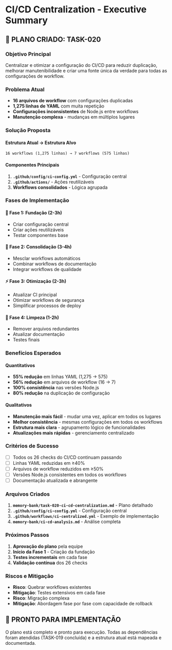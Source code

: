 # CI/CD Centralization - Executive Summary

## 🎯 **PLANO CRIADO: TASK-020**

### **Objetivo Principal**
Centralizar e otimizar a configuração do CI/CD para reduzir duplicação, melhorar manutenibilidade e criar uma fonte única da verdade para todas as configurações de workflow.

### **Problema Atual**
- **16 arquivos de workflow** com configurações duplicadas
- **1,275 linhas de YAML** com muita repetição
- **Configurações inconsistentes** de Node.js entre workflows
- **Manutenção complexa** - mudanças em múltiplos lugares

### **Solução Proposta**

#### **Estrutura Atual → Estrutura Alvo**
```
16 workflows (1,275 linhas) → 7 workflows (575 linhas)
```

#### **Componentes Principais**
1. **`.github/config/ci-config.yml`** - Configuração central
2. **`.github/actions/`** - Ações reutilizáveis
3. **Workflows consolidados** - Lógica agrupada

### **Fases de Implementação**

#### **🔧 Fase 1: Fundação (2-3h)**
- Criar configuração central
- Criar ações reutilizáveis
- Testar componentes base

#### **🔄 Fase 2: Consolidação (3-4h)**
- Mesclar workflows automáticos
- Combinar workflows de documentação
- Integrar workflows de qualidade

#### **⚡ Fase 3: Otimização (2-3h)**
- Atualizar CI principal
- Otimizar workflows de segurança
- Simplificar processos de deploy

#### **🧹 Fase 4: Limpeza (1-2h)**
- Remover arquivos redundantes
- Atualizar documentação
- Testes finais

### **Benefícios Esperados**

#### **Quantitativos**
- **55% redução** em linhas YAML (1,275 → 575)
- **56% redução** em arquivos de workflow (16 → 7)
- **100% consistência** nas versões Node.js
- **80% redução** na duplicação de configuração

#### **Qualitativos**
- **Manutenção mais fácil** - mudar uma vez, aplicar em todos os lugares
- **Melhor consistência** - mesmas configurações em todos os workflows
- **Estrutura mais clara** - agrupamento lógico de funcionalidades
- **Atualizações mais rápidas** - gerenciamento centralizado

### **Critérios de Sucesso**
- [ ] Todos os 26 checks do CI/CD continuam passando
- [ ] Linhas YAML reduzidas em ≥40%
- [ ] Arquivos de workflow reduzidos em ≥50%
- [ ] Versões Node.js consistentes em todos os workflows
- [ ] Documentação atualizada e abrangente

### **Arquivos Criados**
1. **`memory-bank/task-020-ci-cd-centralization.md`** - Plano detalhado
2. **`.github/config/ci-config.yml`** - Configuração central
3. **`.github/workflows/ci-centralized.yml`** - Exemplo de implementação
4. **`memory-bank/ci-cd-analysis.md`** - Análise completa

### **Próximos Passos**
1. **Aprovação do plano** pela equipe
2. **Início da Fase 1** - Criação da fundação
3. **Testes incrementais** em cada fase
4. **Validação contínua** dos 26 checks

### **Riscos e Mitigação**
- **Risco**: Quebrar workflows existentes
- **Mitigação**: Testes extensivos em cada fase
- **Risco**: Migração complexa
- **Mitigação**: Abordagem fase por fase com capacidade de rollback

## 🚀 **PRONTO PARA IMPLEMENTAÇÃO**

O plano está completo e pronto para execução. Todas as dependências foram atendidas (TASK-019 concluída) e a estrutura atual está mapeada e documentada.
